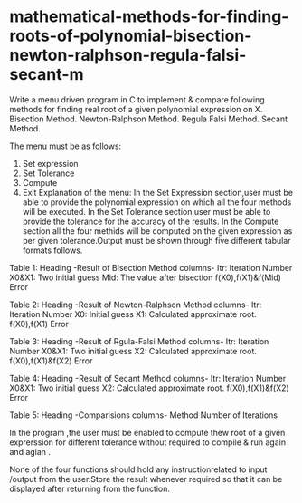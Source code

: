# mathematical-methods-for-finding-roots-of-polynomial-bisection-newton-ralphson-regula-falsi-secant-m
Write a menu driven program in C  to implement & compare following methods for finding real root of a given polynomial expression on X.
Bisection Method.
Newton-Ralphson Method.
Regula Falsi Method.
Secant Method.

The menu must be as follows:
1. Set expression
2. Set Tolerance
3. Compute
4. Exit
Explanation of the menu:
In the Set Expression section,user must be able to provide the polynomial expression on which all the four methods will be executed.
In the Set Tolerance  section,user must be able to provide the tolerance for the accuracy of the results.
In the 	Compute section all the four methids will be computed on the given expression as per given tolerance.Output must be shown through five different tabular formats follows.

Table 1:
 Heading -Result of Bisection Method
columns-
Itr: Iteration Number
X0&X1: Two initial guess
Mid: The value after bisection
f(X0),f(X1)&f(Mid)
Error                            

Table 2:
 Heading -Result of Newton-Ralphson Method
columns-
Itr: Iteration Number
X0: Initial guess
X1: Calculated approximate root.
f(X0),f(X1)
Error                            

Table 3:
 Heading -Result of Rgula-Falsi Method
columns-
Itr: Iteration Number
X0&X1: Two initial guess
X2: Calculated approximate root.
f(X0),f(X1)&f(X2)
Error       

Table 4:
 Heading -Result of Secant Method
columns-
Itr: Iteration Number
X0&X1: Two initial guess
X2: Calculated approximate root.
f(X0),f(X1)&f(X2)
Error       

Table 5:
 Heading -Comparisions
columns-
Method
Number of Iterations


In the program ,the user must be enabled to compute thew root of a given exprerssion for different tolerance without required to compile & run again and agian .

None of the four functions should hold any instructionrelated to input /output from the user.Store the result whenever required so that it can be displayed after returning from the function.
